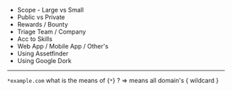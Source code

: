 
- Scope - Large vs Small
- Public vs Private
- Rewards / Bounty
- Triage Team / Company
- Acc to Skills
- Web App / Mobile App / Other's
- Using Assetfinder
- Using Google Dork

---

`*example.com` what is the means of {`*`} ?
=> means all domain's { wildcard }

